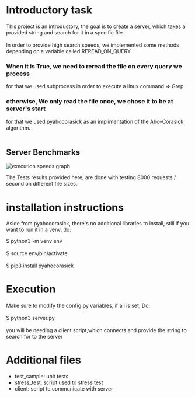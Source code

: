# Introductory task

This project is an introductory, the goal is to create a server, which takes a provided string and search for it in a specific file.<br />
<br />
In order to provide high search speeds, we implemented some methods depending on a variable called REREAD_ON_QUERY.<br />
### When it is True, we need to reread the file on every query we process<br />
for that we used subprocess in order to execute a linux command => Grep.
### otherwise, We only read the file once, we chose it to be at server's start<br />
for that we used pyahocorasick as an implimentation of the Aho–Corasick algorithm.<br />
<br />

## Server Benchmarks
![execution speeds graph](https://i.ibb.co/r0SqnTQ/benchmarks.jpg=400x300)
<br />

The Tests results provided here, are done with testing 8000 requests / second on different file sizes.

# installation instructions
Aside from pyahocorasick, there's no additional libraries to install, still if you want to run it in a venv, do:<br />

  $ python3 -m venv env<br /><br />
  $ source env/bin/activate<br /><br />
  $ pip3 install pyahocorasick<br />

# Execution
Make sure to modify the config.py variables, if all is set, Do: <br />
<br />
  $ python3 server.py<br />
<br />
you will be needing a client script,which connects and provide the string to search for to the server
<br />
# Additional files
* test_sample: unit tests
* stress_test: script used to stress test
* client: script to communicate with server
